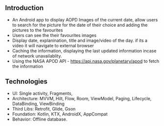 ## Introduction
* An Android app to display AOPD Images of the current date, allow users to search for the picture for the date of their choice and adding the pictures to the favourites
* Users can see the their favourites images
* Display date, explanination, title and image/video of the day. if its a video it will navigate to external browser
* Caching the information, displaying the last updated information incase of network unavailablity.
* Using the NASA APOD API - https://api.nasa.gov/planetary/apod to fetch the information

## Technologies 
* UI: Single activity, Fragments,
* Architecture: MVVM, Hilt, Flow, Room, ViewModel, Paging, Lifecycle, DataBinding, ViewBinding
* Third Libs: Retrofit, Glide, Gson
* Foundation: Kotlin, KTX, AndroidX, AppCompat
* Behavior: Offline database.
